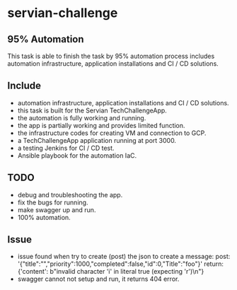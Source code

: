 # servian-challenge
## 95% Automation
This task is able to finish the task by 95% automation process includes automation infrastructure, application installations and CI / CD solutions.

## Include
- automation infrastructure, application installations and CI / CD solutions.
- this task is built for the Servian TechChallengeApp.
- the automation is fully working and running.
- the app is partially working and provides limited function.
- the infrastructure codes for creating VM and connection to GCP.
- a TechChallengeApp application running at port 3000.
- a testing Jenkins for CI / CD test.
- Ansible playbook for the automation IaC.

## TODO
- debug and troubleshooting the app.
- fix the bugs for running.
- make swagger up and run.
- 100% automation.

## Issue
- issue found when try to create (post) the json to create a message:
  post: '{"title":"","priority":1000,"completed":false,"id":0,"Title":"foo"}'
  return: {'content': b"invalid character 'i' in literal true (expecting 'r')\n"}
- swagger cannot not setup and run, it returns 404 error.
